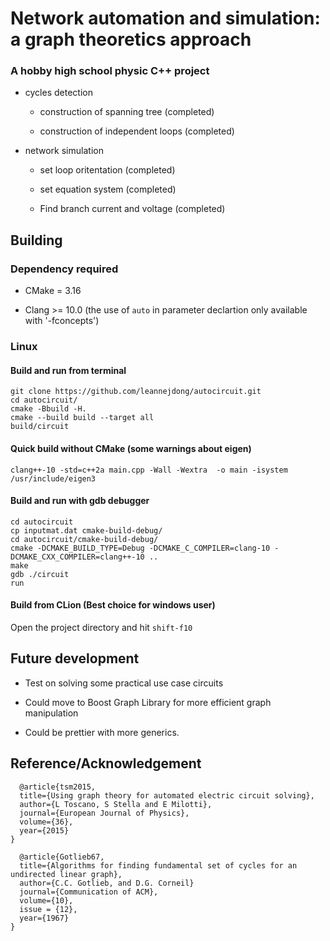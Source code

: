 # Network automation and simulation: a graph theoretics approach
### A hobby  high school physic C++ project 

* cycles detection

  * construction of spanning tree (completed)
  
  * construction of independent loops (completed)

* network simulation
  
  * set loop oritentation (completed)
  
  * set equation system (completed)
  
  * Find branch current and voltage (completed)
  
## Building

### Dependency required

- CMake = 3.16

- Clang >= 10.0 (the use of `auto` in parameter declartion only available with '-fconcepts')

### Linux

#### Build and run from terminal
```
git clone https://github.com/leannejdong/autocircuit.git
cd autocircuit/
cmake -Bbuild -H.
cmake --build build --target all
build/circuit
```

#### Quick build without CMake (some warnings about eigen)
```
clang++-10 -std=c++2a main.cpp -Wall -Wextra  -o main -isystem /usr/include/eigen3
```

#### Build and run with gdb debugger
```
cd autocircuit
cp inputmat.dat cmake-build-debug/
cd autocircuit/cmake-build-debug/
cmake -DCMAKE_BUILD_TYPE=Debug -DCMAKE_C_COMPILER=clang-10 -DCMAKE_CXX_COMPILER=clang++-10 ..
make
gdb ./circuit
run
```

#### Build from CLion (Best choice for windows user)

Open the project directory and hit `shift-f10`

## Future development

* Test on solving some practical use case circuits

* Could move to Boost Graph Library for more efficient graph manipulation

* Could be prettier with more generics.

## Reference/Acknowledgement

      @article{tsm2015,
      title={Using graph theory for automated electric circuit solving},
      author={L Toscano, S Stella and E Milotti},
      journal={European Journal of Physics},
      volume={36},
      year={2015}
    }
    
      @article{Gotlieb67,
      title={Algorithms for finding fundamental set of cycles for an undirected linear graph},
      author={C.C. Gotlieb, and D.G. Corneil}
      journal={Communication of ACM},
      volume={10},
      issue = {12},
      year={1967}
    }


